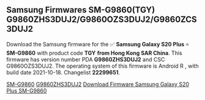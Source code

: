 <h2>Samsung Firmwares SM-G9860(TGY) G9860ZHS3DUJ2/G9860OZS3DUJ2/G9860ZCS3DUJ2</h2>
Download the Samsung firmware for the ✅ <strong>Samsung Galaxy S20 Plus </strong> ⭐ <strong>SM-G9860</strong> with product code <strong>TGY</strong> <strong> from Hong Kong SAR China</strong>. This firmware has version number PDA <strong>G9860ZHS3DUJ2</strong> and CSC G9860OZS3DUJ2. The operating system of this firmware is Android R , with build date 2021-10-18. Changelist <strong>22299651</strong>.


[SM-G9860](https://samfirm.shop/samsung/model/SM-G9860)
[G9860ZHS3DUJ2](https://samfirm.shop/samsung/pda/G9860ZHS3DUJ2)
[Download Firmware Samsung Galaxy S20 Plus SM-G9860](https://samfirm.shop/samsung/firmware/465853)
